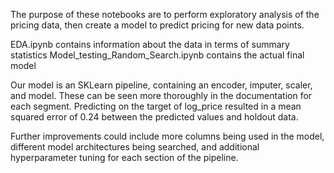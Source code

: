 The purpose of these notebooks are to perform exploratory analysis of the pricing data, then create a model to predict pricing for new data points.

EDA.ipynb contains information about the data in terms of summary statistics
Model_testing_Random_Search.ipynb contains the actual final model

Our model is an SKLearn pipeline, containing an encoder, imputer, scaler, and model. These can be seen more thoroughly in the documentation for each segment.
Predicting on the target of log_price resulted in a mean squared error of 0.24 between the predicted values and holdout data. 

Further improvements could include more columns being used in the model, different model architectures being searched, and additional hyperparameter tuning for each section of the pipeline. 